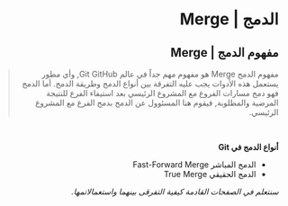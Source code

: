 <div dir="rtl">

# الدمج | Merge
## مفهوم الدمج | Merge

> مفهوم الدمج Merge هو مفهوم مهم جداً في عالم Git GitHub, وأي مطور يستعمل هذه الأدوات يجب عليه التفرقة بين أنواع الدمج وطريقة الدمج. أما الدمج فهو دمج مسارات الفروع مع المشروع الرئيسي بعد استيفاء الفرع للنتيجة المرضية والمطلوبة, فيقوم هنا المسئوول عن الدمج بدمج الفرع مع المشروع الرئيسي.

<br>

**أنواع الدمج في Git**

- الدمج المباشر Fast-Forward Merge
- الدمج الحقيقي True Merge

*سنتعلم في الصفحات القادمة كيفية التفرقى بينهما واستعمالاتمها.*

</div>